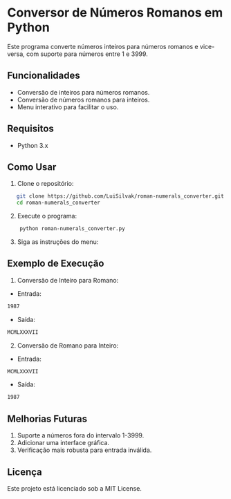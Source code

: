 # Conversor de Números Romanos em Python

Este programa converte números inteiros para números romanos e vice-versa, com suporte para números entre 1 e 3999.

## Funcionalidades

- Conversão de inteiros para números romanos.
- Conversão de números romanos para inteiros.
- Menu interativo para facilitar o uso.

## Requisitos

- Python 3.x

## Como Usar

1. Clone o repositório:

```bash
   git clone https://github.com/LuiSilvak/roman-numerals_converter.git
   cd roman-numerals_converter
```

2. Execute o programa:

```bash
    python roman-numerals_converter.py
```

3. Siga as instruções do menu:

## Exemplo de Execução

1. Conversão de Inteiro para Romano:
- Entrada:

```bash
1987
```

- Saída:

```bash
MCMLXXXVII
```

2. Conversão de Romano para Inteiro:
- Entrada:

```bash
MCMLXXXVII
```

- Saída:

```bash
1987
```

## Melhorias Futuras
1. Suporte a números fora do intervalo 1-3999.
2. Adicionar uma interface gráfica.
3. Verificação mais robusta para entrada inválida.


## Licença
Este projeto está licenciado sob a MIT License.